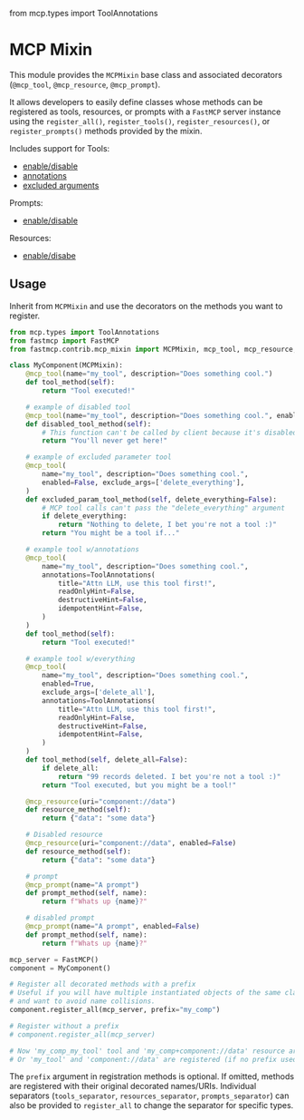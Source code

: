 from mcp.types import ToolAnnotations

# MCP Mixin

This module provides the `MCPMixin` base class and associated decorators (`@mcp_tool`, `@mcp_resource`, `@mcp_prompt`).

It allows developers to easily define classes whose methods can be registered as tools, resources, or prompts with a `FastMCP` server instance using the `register_all()`, `register_tools()`, `register_resources()`, or `register_prompts()` methods provided by the mixin.

Includes support for
Tools:

- [enable/disable](https://gofastmcp.com/servers/tools#disabling-tools)
- [annotations](https://gofastmcp.com/servers/tools#annotations-2)
- [excluded arguments](https://gofastmcp.com/servers/tools#excluding-arguments)

Prompts:

- [enable/disable](https://gofastmcp.com/servers/prompts#disabling-prompts)

Resources:

- [enable/disabe](https://gofastmcp.com/servers/resources#disabling-resources)

## Usage

Inherit from `MCPMixin` and use the decorators on the methods you want to register.

```python
from mcp.types import ToolAnnotations
from fastmcp import FastMCP
from fastmcp.contrib.mcp_mixin import MCPMixin, mcp_tool, mcp_resource, mcp_prompt

class MyComponent(MCPMixin):
    @mcp_tool(name="my_tool", description="Does something cool.")
    def tool_method(self):
        return "Tool executed!"

    # example of disabled tool
    @mcp_tool(name="my_tool", description="Does something cool.", enabled=False)
    def disabled_tool_method(self):
        # This function can't be called by client because it's disabled
        return "You'll never get here!"

    # example of excluded parameter tool
    @mcp_tool(
        name="my_tool", description="Does something cool.",
        enabled=False, exclude_args=['delete_everything'],
    )
    def excluded_param_tool_method(self, delete_everything=False):
        # MCP tool calls can't pass the "delete_everything" argument
        if delete_everything:
            return "Nothing to delete, I bet you're not a tool :)"
        return "You might be a tool if..."

    # example tool w/annotations
    @mcp_tool(
        name="my_tool", description="Does something cool.",
        annotations=ToolAnnotations(
            title="Attn LLM, use this tool first!",
            readOnlyHint=False,
            destructiveHint=False,
            idempotentHint=False,
        )
    )
    def tool_method(self):
        return "Tool executed!"

    # example tool w/everything
    @mcp_tool(
        name="my_tool", description="Does something cool.",
        enabled=True,
        exclude_args=['delete_all'],
        annotations=ToolAnnotations(
            title="Attn LLM, use this tool first!",
            readOnlyHint=False,
            destructiveHint=False,
            idempotentHint=False,
        )
    )
    def tool_method(self, delete_all=False):
        if delete_all:
            return "99 records deleted. I bet you're not a tool :)"
        return "Tool executed, but you might be a tool!"

    @mcp_resource(uri="component://data")
    def resource_method(self):
        return {"data": "some data"}

    # Disabled resource
    @mcp_resource(uri="component://data", enabled=False)
    def resource_method(self):
        return {"data": "some data"}

    # prompt
    @mcp_prompt(name="A prompt")
    def prompt_method(self, name):
        return f"Whats up {name}?"

    # disabled prompt
    @mcp_prompt(name="A prompt", enabled=False)
    def prompt_method(self, name):
        return f"Whats up {name}?"

mcp_server = FastMCP()
component = MyComponent()

# Register all decorated methods with a prefix
# Useful if you will have multiple instantiated objects of the same class
# and want to avoid name collisions.
component.register_all(mcp_server, prefix="my_comp")

# Register without a prefix
# component.register_all(mcp_server)

# Now 'my_comp_my_tool' tool and 'my_comp+component://data' resource are registered (if prefix used)
# Or 'my_tool' and 'component://data' are registered (if no prefix used)
```

The `prefix` argument in registration methods is optional. If omitted, methods are registered with their original decorated names/URIs. Individual separators (`tools_separator`, `resources_separator`, `prompts_separator`) can also be provided to `register_all` to change the separator for specific types.
